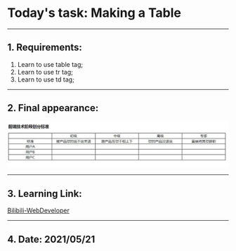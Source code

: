 # Today's task: Making a Table
***
## 1. Requirements:
1. Learn to use table tag;
2. Learn to use tr tag;
3. Learn to use td tag;
***  
## 2. Final appearance:  
![Final Look](img/01.jpg)
***
## 3. Learning Link:  
[Bilibili-WebDeveloper](https://www.bilibili.com/video/BV1Bb411v7w8?p=10)
***  
## 4. Date: 2021/05/21